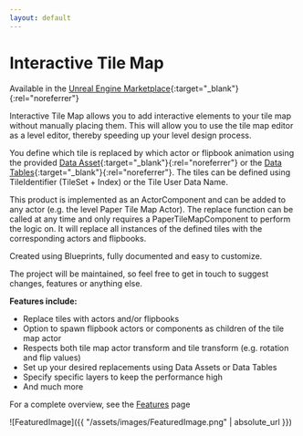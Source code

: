 ```yaml
---
layout: default
---
```


# Interactive Tile Map

Available in the [Unreal Engine Marketplace](https://www.unrealengine.com/marketplace/interactive-tile-map){:target="_blank"}{:rel="noreferrer"}

Interactive Tile Map allows you to add interactive elements to your tile map without manually placing them. 
This will allow you to use the tile map editor as a level editor, thereby speeding up your level design process.

You define which tile is replaced by which actor or flipbook animation using the provided [Data Asset](https://dev.epicgames.com/documentation/en-us/unreal-engine/data-assets-in-unreal-engine){:target="_blank"}{:rel="noreferrer"} or the [Data Tables](https://dev.epicgames.com/documentation/en-us/unreal-engine/data-driven-gameplay-elements){:target="_blank"}{:rel="noreferrer"}.
The tiles can be defined using TileIdentifier (TileSet + Index) or the Tile User Data Name.

This product is implemented as an ActorComponent and can be added to any actor (e.g. the level Paper Tile Map Actor). 
The replace function can be called at any time and only requires a PaperTileMapComponent to perform the logic on. 
It will replace all instances of the defined tiles with the corresponding actors and flipbooks.

Created using Blueprints, fully documented and easy to customize.

The project will be maintained, so feel free to get in touch to suggest changes, features or anything else.

__Features include:__ 

- Replace tiles with actors and/or flipbooks
- Option to spawn flipbook actors or components as children of the tile map actor
- Respects both tile map actor transform and tile transform (e.g. rotation and flip values)
- Set up your desired replacements using Data Assets or Data Tables
- Specify specific layers to keep the performance high
- And much more

For a complete overview, see the [Features](https://gracesgames.com/InteractiveTileMap/features/) page 
<br/>

![FeaturedImage]({{ "/assets/images/FeaturedImage.png" | absolute_url }})